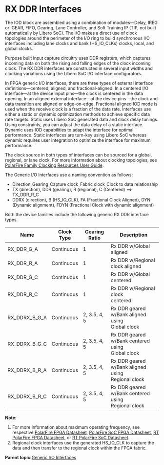 # RX DDR Interfaces

The IOD block are assembled using a combination of modules—Delay, IREG or IGEAR, FIFO, Gearing, Lane Controller, and Soft Training IP \(TIP, not built automatically by Libero SoC\). The I/O makes a direct use of clock topologies around the perimeter of the I/O ring to build synchronous I/O interfaces including lane clocks and bank \(HS\_IO\_CLKs\) clocks, local, and global clocks.

Purpose built input capture circuitry uses DDR registers, which captures incoming data on both the rising and falling edges of the clock incoming clock. The RX DDR interfaces are constructed in several input widths and clocking variations using the Libero SoC I/O interface configurators.

In FPGA generic I/O interfaces, there are three types of external interface definitions—centered, aligned, and fractional-aligned. In a centered I/O interface—at the device input pins—the clock is centered in the data opening. In an aligned external interface—at the device pins—the clock and data transition are aligned or edge-on-edge. Fractional aligned IOD mode is used when the receive clock is a fraction of the data rate. Interfaces use either a static or dynamic optimization methods to achieve specific data rate targets. Static uses Libero SoC generated data and clock delay tunings. Using constraints, you can adjust the data delay of a static interface. Dynamic uses IOD capabilities to adapt the interface for optimal performance. Static interfaces are turn-key using Libero SoC whereas dynamic requires user integration to optimize the interface for maximum performance.

The clock source in both types of interfaces can be sourced for a global,<br /> regional, or lane clock. For more information about clocking topologies, see [PolarFire Family Clocking Resources User Guide](https://ww1.microchip.com/downloads/aemDocuments/documents/FPGA/ProductDocuments/UserGuides/Microchip_PolarFire_FPGA_and_PolarFire_SoC_FPGA_Clocking_Resources_User_Guide_VB.pdf).

The Generic I/O Interfaces use a naming convention as follows:

-   Direction\_Gearing\_Capture clock\_Fabric clock\_Clock to data relationship
-   TX \(direction\), DDR \(gearing\), R \(regional\), C \(Centered\) ==&gt; TX\_DDR\_R\_C
-   DDRX \(direction\), B \(HS\_IO\_CLK\), FA \(Fractional Clock Aligned\), DYN \(Dynamic alignment\), FDYN \(Fractional Clock with dynamic alignment\)

Both the device families include the following generic RX DDR interface types.

|Name|Clock Type|Gearing Ratio|Description|
|----|----------|-------------|-----------|
|RX\_DDR\_G\_A|Continuous|1|Rx DDR w/Global aligned|
|RX\_DDR\_R\_A|Continuous|1|Rx DDR w/Regional clock aligned|
|RX\_DDR\_G\_C|Continuous|1|Rx DDR w/Global centered|
|RX\_DDR\_R\_C|Continuous|1|Rx DDR w/Regional clock<br /> centered|
|RX\_DDRX\_B\_G\_A|Continuous|2, 3.5, 4, 5|Rx DDR geared w/Bank aligned using<br /> Global clock|
|RX\_DDRX\_B\_G\_C|Continuous|2, 3.5, 4, 5|Rx DDR geared w/Bank centered using<br /> Global clock|
|RX\_DDRX\_B\_R\_A|Continuous|2, 3.5, 4, 5|Rx DDR geared w/Bank aligned using<br /> Regional clock|
|RX\_DDRX\_B\_R\_C|Continuous|2, 3.5, 4, 5|Rx DDR geared w/Bank centered using<br /> Regional clock|

**Note:**

1.  For more information about maximum operating frequency, see respective [PolarFire FPGA Datasheet](https://ww1.microchip.com/downloads/aemDocuments/documents/FPGA/ProductDocuments/DataSheets/PolarFire-FPGA-Datasheet-DS00003831.pdf), [PolarFire SoC FPGA Datasheet](https://ww1.microchip.com/downloads/aemDocuments/documents/FPGA/ProductDocuments/DataSheets/PolarFire-SoC-Datasheet-DS00004248.pdf), [RT PolarFire FPGA Datasheet](https://ww1.microchip.com/downloads/aemDocuments/documents/FPGA/ProductDocuments/DataSheets/RT-PolarFire-FPGA-Datasheet-00004122A.pdf), or [RT PolarFire SoC Datasheet](https://ww1.microchip.com/downloads/aemDocuments/documents/FPGA/ProductDocuments/DataSheets/PolarFire-SoC-Datasheet-DS00004248.pdf).
2.  Regional clock interfaces use the generated HS\_IO\_CLK to capture the data and then transfer to the regional clock within the FPGA fabric.

**Parent topic:**[Generic I/O Interfaces](GUID-A63099D1-2595-43B7-B69C-1ABB1F7E412A.md)

